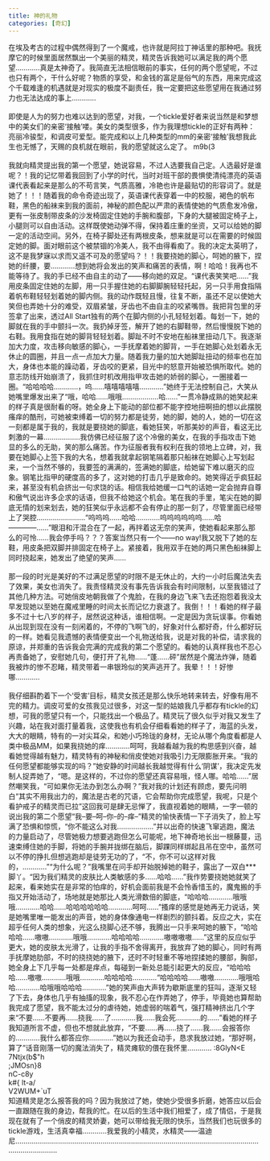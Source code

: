```yaml
---
title: 神的礼物
categories: [奇幻]
---
```


在埃及考古的过程中偶然得到了一个魔戒，也许就是阿拉丁神话里的那种吧。我抚摩它的时候里面居然飘出一个美丽的精灵，精灵告诉我她可以满足我的两个愿望…………真是太神奇了。我简直无法相信眼前的事实，任何的两个愿望呢，不过也只有两个，干什么好呢？物质的享受，和金钱的富足是俗气的东西，用来完成这个千载难逢的机遇就是对现实的极度不副责任，我一定要把这些愿望用在我通过努力也无法达成的事上………… <br><br>即使是人为的努力也难以达到的愿望，对我，一个tickle爱好者来说当然是和梦想中的美女们的亲密‘接触’喽。美女的类型很多，作为我理想tickle的正好有两种：亮丽冷骏型，和调皮可爱型。能完成和以上几种类型的mm的亲密‘接触’我想我此生也无憾了，天赐的良机就在眼前，我的愿望就这么定了。 m9b\(3 <br><br>我就向精灵提出我的第一个愿望，她说容易，不过人选要我自己定。人选最好是谁呢？！我的记忆带着我回到了小学的时代，当时对班干部的畏惧使清纯漂亮的英语课代表看起来是那么的不苟言笑，气质高雅，冷艳也许是最贴切的形容词了。就是她了！！！随着我的命令奇迹出现了，英语课代表穿着一中的校服，褐色的帆布鞋，黑色的船袜来到我的面前，神秘的颜色配以严肃的表情使她的气质愈发冷傲，更有一张皮制带皮条的沙发椅固定住她的手腕和腹部，下身的大腿被固定椅子上，小腿则可以自由活动。这样既使她动弹不得，保持着庄重的坐资，又可以给她的脚一定的活动空间。另外，在椅子脚处还有两根皮条，想来就是可以在需要的时候固定她的脚。面对眼前这个被禁锢的冷美人，我不由得看痴了。我的决定太英明了，这不是我梦寐以求而又遥不可及的愿望吗？！！我要挠她的脚心，呵她的腋下，捏她的纤腰，要…………想到她将会发出的笑声和痛苦的表情，啊！哈哈！我再也不能等待了。我的手已经不由自主的动了——移向她的双足。“课代表笑笑吧……”我用皮条固定住她的左脚，用一只手握住她的右脚脚腕轻轻托起，另一只手用食指隔着帆布鞋轻轻划着她的脚内侧。我的动作既轻且慢，往复不断，虽还不足以使她大笑但也弄她十分的难受，双眉紧皱，牙齿也不由自主的咬紧嘴唇。我把背包里的牙签拿了出来，透过All Start独有的两个在脚内侧的小孔轻轻划着。每划一下，她的脚就在我的手中颤抖一次。我扔掉牙签，解开了她的右脚鞋带，然后慢慢脱下她的右鞋。我用食指在她的脚背轻轻划着。脚趾不时不安地在船袜里扭动几下。我逐渐加大力度，攻击移向敏感的脚心，一手抚摩着她的脚背，一手在她脚心处划着永无休止的圆圈，并且一点一点加大力量。随着我力量的加大她脚趾扭动的频率也在加大，身体也本能的躁动着，牙齿咬的更紧，目光中的怒意开始被恐惧所取代。她的意志防线开始崩溃了，我抓住时机改用指甲攻击她的娇弱的脚心，一圈接着一圈。“哈哈哈哈…………，呜……嘻嘻嘻嘻嘻…………”她终于无法控制自己，大笑从她嘴里爆发出来了“哦，哈哈……哦哦………………哈……”一贯冷静成熟的她笑起来的样子真是很耐看的呀。她全身上下能动的部位都不能字控地扭啊扭的想以此摆脱瘙痒的酷刑，可她被束缚着一切的努力都是徒劳，她的脚，她的人，她的一切在这一刻都是属于我的，我就是要挠她的脚底，看她狂笑，听那美妙的声音，看这无比刺激的一幕………………我仿佛已经征服了这个冷傲的美女，在我的手指攻击下她显的多么的无助，笑的那么痛苦。作为征服者我有权利在我的领地上立碑，对，我要在她脚心上签下我的大名，想着我就拿起钢笔隔着那只船袜在她脚心上写划起来，一个当然不够的，我要签的满满的，签满她的脚底，给她留下难以磨灭的应象。钢笔比指甲的硬度高的多了，这对她的打击几乎是致命的。她笑得近乎疯狂起来，甚至没有机会挤出一句求饶的话。相信我给她缓一口气的话她一定会抛弃自尊和傲气说出许多企求的话语，但我不给她这个机会。笔在我的手里，笔尖在她的脚底无情的划来划去，她的狂笑似乎永远都不会有停止的那一刻了，尽管里面已经带上了哭腔……………………“呜呜呜……哈哈…………呜呜呜呜呜呜……哈————……”眼泪和汗混合在了一起，再拌着这无奈的笑声，使她看起来那么那么的可怜……我会停手吗？？？答案当然只有一个——no way\!我又脱下了她的左鞋，用皮条把双脚并排固定在椅子上。紧接着，我用双手在她的两只黑色船袜脚上同时挠起来，她发出了绝望的笑声…… <br><br>那一段的时光是美好的不过满足愿望的时限不是无休止的，大约一小时后魔法失去了效果，美女也消失了。我责怪精灵没有事先告诉我会有时间限制，以至我错过了其他几种方法。可她俏皮地朝我做了个鬼脸，在我的身边飞来飞去还抱怨着我没太早发现她以至她在魔戒里睡的时间太长而记忆力衰退了。我倒！！！看她的样子最多不过十七八岁的样子，居然说这种话，谁相信啊。一定是因为贪玩误事。你看她从出现到现在没有一刻闲着的，不停的飞啊飞的，好象对什么都好奇，什么都好玩的一样。她看见我遗憾的表情便变出一个礼物送给我，说是对我的补偿，请求我的原谅，并郑重的告诉我会完满的完成我的第二个愿望的。看她的认真样我也不忍心再责备她了，安慰她几句，便打开了礼物……“蓬……砰”居然是个魔法炸弹，随着我被炸的惨不忍睹，精灵带着一串银玲似的笑声逃开了。我晕！！！好惨哪…………<br><br>我仔细斟酌着下一个‘受害’目标，精灵女孩还是那么快乐地转来转去，好像有用不完的精力。调皮可爱的女孩我见过很多，对这一型的姑娘我几乎都存有tickle的幻想，可我的愿望只有一个，只能找出一个极品了。精灵玩了很久似乎对我又发生了兴趣，站在我对面打量着我，这使我也有机会仔细看看她的样子了，海蓝的头发，大大的眼睛，特有的一对尖耳朵，和她小巧玲珑的身材，无论从哪个角度看都是人类中极品MM，如果我挠她的痒…………呵呵，我越看越为我的构思感到兴奋，越看她觉得越有魅力，精灵特有的神秘和俏皮使她对我吸引力无限膨胀开来。“我的任何愿望都能够实现的吗？”她安静的时间越长我越觉得有什么‘阴谋’，我决定先发制人捉弄她了，“嗯。是这样的，不过你的愿望还真容易哦，怪人哪。哈哈……”居然嘲笑我，“可如果你无法办到怎么办啊？”我对我的计划还有顾虑，要先问明白“其实不用我出力的，魔法是古老的咒语，它会帮助你完成愿望，我呢，只是个看护戒子的精灵而已拉”这回我可是肆无忌惮了，我直视着她的眼睛，一字一顿的说出我的第二个愿望“我–要–呵–你–的–痒–”精灵的愉快表情一下子消失了，脸上写满了恐惧和惊慌，“你不能这么对我………………”并以出奇的快速飞窜逃跑，魔法的力量启动了，尽管她极力想要逃跑但怎么可能呢，地下神奇地长出一根藤蔓，迅速束缚住她的手脚，将她的手腕并拢绑在脑后，脚踝同样绑起且吊在空中，虽然可以不停的挣扎但想逃跑却是徒劳无功的了，“不，你不可以这样对我的，…………”“为什么呢？”我嘴里在问手却开始脱掉她的鞋子，露出了一双白\*\*\*脚丫。“因为我们精灵的皮肤比人类敏感的多……哈哈……”我作势要挠她她就笑了起来，看来她实在是非常的怕痒的，好机会面前我是不会怜香惜玉的，魔鬼搬的手指又开始活动了，场地就是她那比人类光滑数倍的脚底，“哈哈哈…………哦哦哦…………哈哈……哈哈哈哈哈哈…………呵呵……”搔痒的感觉是她再无力说话，笑是她嘴里唯一能发出的声音，她的身体像通电一样剧烈的颤抖着。反应之大，实在超乎任何人类的想象，光这么挠脚心还不够，我腾出一只手来呵她的腋下，“哈哈哈哈……嗷嗷…………哦哦…………哈哈哈哈…………嗷嗷嗷嗷……”这里的反应似乎更大，她的皮肤太光滑了，让我的手指不舍得离开，我放弃了她的脚心，同时有两手抚摩她肋部，不时的挠挠她的腋下，还时不时轻重不等地捏揉她的腰部，胸部，她全身上下几乎每一处都是痒点，每碰到一新处总能引起更大的反应，“哈哈哈哈……嗷嗷…………哦哦…………哈哈哈哈…………“哈哈哈哈……嗷嗷…………哦哦哈哈…………哈哦哦哈哈哈…………”她的笑声由大声转为歇斯底里的狂叫，逐渐又轻了下去，身体也几乎有抽搐的现象，我不忍心在作弄她了，停手，毕竟她也算帮助我完成了愿望，我不能太过分的虐待她，她虚弱的喘着气，强打精神挤出几个字来“不要……不要再……挠我……了…………我……我会死…………的……”看她的样子我知道所言不虚，但也不想就此放弃，“不要……再……挠了……我……会报答你的…………我什么都答应你…………”她以为我还会动手，恳求我放过她，“那好啊，算了”话音刚落一切的魔法消失了，精灵瘫软的偎在我怀里………… :8GlyN<E <br>7Ntjx\(b$"h <br>;JMOsn}8 <br>nC\-c8y <br>k\#{ lt\-a/ <br>V2WUM\+\`uT <br>知道精灵是怎么报答我的吗？因为我放过了她，使她少受很多折磨，她答应以后会一直跟随在我的身边，帮我的忙。在以后的生活中我们相爱了，成了情侣，于是我现在就有了一个俏皮的精灵娇妻，她可以带给我无限的快乐，当然我们也玩很多的tickle游戏，生活真幸福…………我爱我的小精灵，水精灵——温迪尼………………………………………………………………………………………………………………………………